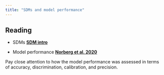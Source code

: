 ```yaml
---
title: "SDMs and model performance"
---
```



## Reading

- SDMs **[SDM intro](https://jcoliver.github.io/learn-r/011-species-distribution-models.html)**

- Model performance **[Norberg et al. 2020](https://taddallas.github.io/papers/Norberg2019.pdf)**

Pay close attention to how the model performance was assessed in terms of accuracy, discrimination, calibration, and precision.
